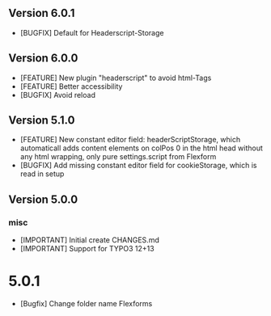 ## Version 6.0.1
- [BUGFIX] Default for Headerscript-Storage

## Version 6.0.0
- [FEATURE] New plugin "headerscript" to avoid html-Tags
- [FEATURE] Better accessibility
- [BUGFIX] Avoid reload

## Version 5.1.0
- [FEATURE] New constant editor field: headerScriptStorage, which automaticall adds content elements on colPos 0 in the html head without any html wrapping, only pure settings.script from Flexform
- [BUGFIX] Add missing constant editor field for cookieStorage, which is read in setup

## Version 5.0.0
### misc
- [IMPORTANT] Initial create CHANGES.md
- [IMPORTANT] Support for TYPO3 12+13

# 5.0.1
- [Bugfix] Change folder name Flexforms